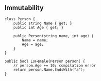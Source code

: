 ## Immutability

    class Person {
        public string Name { get; }
        public int Age { get; }

        public Person(string name, int age) {
            Name = name;
            Age = age;
        }
    }

    public bool IsFemale(Person person) {
        // person.Age += 10; compilation error
        return person.Name.EndsWith("a");
    }

